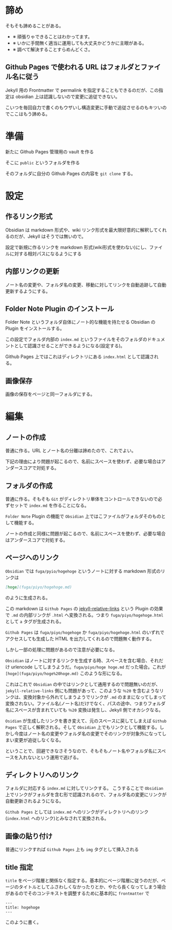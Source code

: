 諦め
================================================================================
そもそも諦めることがある。

- ※ 頑張りゃできることはわかってます。
- ※ いかに手間無く適当に運用しても大丈夫かどうかに主眼がある。
- ※ 調べて解決することすらめんどくさ。



Github Pages で使われる URL はフォルダとファイル名に従う
--------------------------------------------------------------------------------
Jekyll 用の Frontmatter で permalink を指定することもできるのだが、この指定は obsidian 上は認識しないので変更に追従できない。

こいつを毎回自力で書くのもウザいし構造変更に手動で追従させるのもキツいのでここはもう諦める。









準備
================================================================================
新たに Github Pages 管理用の vault を作る

そこに `public` というフォルダを作る

そのフォルダに自分の Github Pages の内容を `git clone` する。






設定
================================================================================

作るリンク形式
--------------------------------------------------------------------------------
Obsidian は markdown 形式や、wiki リンク形式を最大限好意的に解釈してくれるのだが、Jekyll はそうでは無いので。

設定で新規に作るリンクを markdown 形式(wiki形式を使わない)にし、ファイルに対する相対パスになるようにする

内部リンクの更新
--------------------------------------------------------------------------------
ノート名の変更や、フォルダ名の変更、移動に対してリンクを自動追跡して自動更新するようにする。

Folder Note Plugin のインストール
--------------------------------------------------------------------------------
Folder Note というフォルダ自体にノート的な機能を持たせる Obsidian の Plugin をインストールする。

この設定でフォルダ内部の `index.md` というファイルをそのフォルダのドキュメントとして認識させることができるようになる(設定する)。

Github Pages 上ではこれはディレクトリにある `index.html` として認識される。



画像保存
--------------------------------------------------------------------------------
画像の保存をページと同一フォルダにする。








編集
================================================================================

ノートの作成
--------------------------------------------------------------------------------
普通に作る。URL とノート名の分離は諦めたので、これでよい。

下記の理由により問題が起こるので、名前にスペースを使わず、必要な場合はアンダースコアで対処する。


フォルダの作成
--------------------------------------------------------------------------------

普通に作る。そもそも `Git` がディレクトリ単体をコントロールできないので必ずセットで `index.md` を作ることになる。

`Folder Note` Plugin の機能で `Obsidian` 上ではこファイルがフォルダそのものとして機能する。

ノートの作成と同様に問題が起こるので、名前にスペースを使わず、必要な場合はアンダースコアで対処する。




ページへのリンク
--------------------------------------------------------------------------------
`Obsidian` では `fuga/pyio/hogehoge` というノートに対する markdown 形式のリンクは

```markdown
[hoge](fuga/piyo/hogehoge.md)
```

のように生成される。

この markdown は `Github Pages` の [jekyll-relative-links](https://github.com/benbalter/jekyll-relative-links) という Plugin の効果で `.md` の内部リンクが `.html` へ変換される。つまり `fuga/piyo/hogehoge.html` として `a` タグが生成される。

`Github Pages` は `fuga/piyo/hogehoge` か `fuga/piyo/hogehoge.html` のいずれでアクセスしても生成した HTML を出力してくれるので問題無く動作する。


しかし一部の処理に問題があるので注意が必要になる。

`Obsidian` はノートに対するリンクを生成する時、スペースを含む場合、それだけ urlencode してしまうようだ。`fuga/piyo/hoge hoge.md` だった場合。これが `[hoge](fuga/piyo/hoge%20hoge.md)` このような形になる。

これはこれで `Obsidian` の中ではリンクとして通用するので問題無いのだが、`jekyll-relative-links` 側にも問題があって、このような `％20` を含むようなリンクは、変換対象から外れてしまうようでリンクが `.md` のままになってしまって変換されない。ファイル名(ノート名)だけでなく、パスの途中、つまりフォルダ名にスペースが含まれていても `％20` 変換は発生し、Jekyll 側でオカシクなる。

`Osidian` が生成したリンクを書き変えて、元のスペースに戻してしまえば `Github Pages` で正しく解釈される。そして `Obsidian` 上でもリンクとして機能する。しかし今度はノート名の変更やフォルダ名の変更でそのリンクが対象外になってしまい変更が追従しなくなる。


ということで、回避できなさそうなので、そもそもノート名やフォルダ名にスペースを入れないという運用で逃げる。






ディレクトリへのリンク
--------------------------------------------------------------------------------
フォルダに対応する `index.md` に対してリンクする。
こうすることで `Obsidian` 上でリンクがフォルダを含む形で認識されるので、フォルダ名の変更にリンクが自動更新されるようになる。

`Github Pages` としては `index.md` へのリンクがディレクトリへのリンク(`index.html` へのリンク)とみなされて変換される。


画像の貼り付け
--------------------------------------------------------------------------------

普通にリンクすれば `Github Pages` 上も `img` タグとして挿入される


title 指定
--------------------------------------------------------------------------------
`title` をページ階層と関係なく指定する。基本的にページ階層に従うのだが、ページのタイトルとしてふさわしくなかったりとか、やたら長くなってしまう場合があるのでそのコンテキストを調整するために基本的に `frontmatter` で

```
---
title: hogehoge
---
```

このように書く。



















































